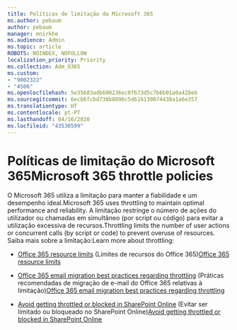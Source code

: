 ```yaml
---
title: Políticas de limitação do Microsoft 365
ms.author: pebaum
author: pebaum
manager: mnirkhe
ms.audience: Admin
ms.topic: article
ROBOTS: NOINDEX, NOFOLLOW
localization_priority: Priority
ms.collection: Adm_O365
ms.custom:
- "9002322"
- "4506"
ms.openlocfilehash: 5e35683adb690236ec8f673d5c7b6b01a0a428eb
ms.sourcegitcommit: 6ecb6fcbd738b8896c5d616130074438a1a6e357
ms.translationtype: HT
ms.contentlocale: pt-PT
ms.lasthandoff: 04/16/2020
ms.locfileid: "43530599"
---
```

# <a name="microsoft-365-throttle-policies"></a><span data-ttu-id="675a5-102">Políticas de limitação do Microsoft 365</span><span class="sxs-lookup"><span data-stu-id="675a5-102">Microsoft 365 throttle policies</span></span>

<span data-ttu-id="675a5-103">O Microsoft 365 utiliza a limitação para manter a fiabilidade e um desempenho ideal.</span><span class="sxs-lookup"><span data-stu-id="675a5-103">Microsoft 365 uses throttling to maintain optimal performance and reliability.</span></span> <span data-ttu-id="675a5-104">A limitação restringe o número de ações do utilizador ou chamadas em simultâneo (por script ou código) para evitar a utilização excessiva de recursos.</span><span class="sxs-lookup"><span data-stu-id="675a5-104">Throttling limits the number of user actions or concurrent calls (by script or code) to prevent overuse of resources.</span></span> <span data-ttu-id="675a5-105">Saiba mais sobre a limitação:</span><span class="sxs-lookup"><span data-stu-id="675a5-105">Learn more about throttling:</span></span>

- <span data-ttu-id="675a5-106">[Office 365 resource limits](https://docs.microsoft.com/office365/Enterprise/office-365-resource-limits) (Limites de recursos do Office 365)</span><span class="sxs-lookup"><span data-stu-id="675a5-106">[Office 365 resource limits](https://docs.microsoft.com/office365/Enterprise/office-365-resource-limits)</span></span>

- <span data-ttu-id="675a5-107">[Office 365 email migration best practices regarding throttling](https://docs.microsoft.com/exchange/mailbox-migration/office-365-migration-best-practices#office-365-throttling) (Práticas recomendadas de migração de e-mail do Office 365 relativas à limitação)</span><span class="sxs-lookup"><span data-stu-id="675a5-107">[Office 365 email migration best practices regarding throttling](https://docs.microsoft.com/exchange/mailbox-migration/office-365-migration-best-practices#office-365-throttling)</span></span>

- <span data-ttu-id="675a5-108">[Avoid getting throttled or blocked in SharePoint Online](https://docs.microsoft.com/sharepoint/dev/general-development/how-to-avoid-getting-throttled-or-blocked-in-sharepoint-online) (Evitar ser limitado ou bloqueado no SharePoint Online)</span><span class="sxs-lookup"><span data-stu-id="675a5-108">[Avoid getting throttled or blocked in SharePoint Online](https://docs.microsoft.com/sharepoint/dev/general-development/how-to-avoid-getting-throttled-or-blocked-in-sharepoint-online)</span></span>
